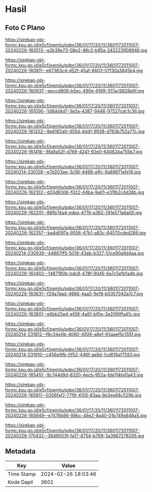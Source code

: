 # Hasil

## Foto C Plano

https://sirekap-obj-formc.kpu.go.id/e5cf/pemilu/pdpr/36/01/17/20/11/3601172011007-20240226-160513--e2b38e73-08e2-48c2-b85a-243223908946.jpg

https://sirekap-obj-formc.kpu.go.id/e5cf/pemilu/pdpr/36/01/17/20/11/3601172011007-20240226-160811--e67363cd-d52f-45af-8603-07f30a3845b4.jpg

https://sirekap-obj-formc.kpu.go.id/e5cf/pemilu/pdpr/36/01/17/20/11/3601172011007-20240226-160937--eeccd809-b5ec-490e-9169-317ac9828e6f.jpg

https://sirekap-obj-formc.kpu.go.id/e5cf/pemilu/pdpr/36/01/17/20/11/3601172011007-20240226-161056--1d8dd4d7-3e0a-4387-9446-97527cdc1c36.jpg

https://sirekap-obj-formc.kpu.go.id/e5cf/pemilu/pdpr/36/01/17/20/11/3601172011007-20240226-161202--8e8182a0-455d-4dd1-9938-d763b752a77c.jpg

https://sirekap-obj-formc.kpu.go.id/e5cf/pemilu/pdpr/36/01/17/20/11/3601172011007-20240226-161416--8fa9a52f-d766-4241-92e0-640624a755b7.jpg

https://sirekap-obj-formc.kpu.go.id/e5cf/pemilu/pdpr/36/01/17/20/11/3601172011007-20240214-230126--e7d203ae-3c56-4498-a1fc-9a89671efe16.jpg

https://sirekap-obj-formc.kpu.go.id/e5cf/pemilu/pdpr/36/01/17/20/11/3601172011007-20240226-162102--d33d9306-f022-44ba-9a01-e31fb2c4d28b.jpg

https://sirekap-obj-formc.kpu.go.id/e5cf/pemilu/pdpr/36/01/17/20/11/3601172011007-20240226-162201--86fb74a4-edea-4719-a382-741e571a6a00.jpg

https://sirekap-obj-formc.kpu.go.id/e5cf/pemilu/pdpr/36/01/17/20/11/3601172011007-20240226-162357--ba4d097a-9556-47b1-a83c-64570cded289.jpg

https://sirekap-obj-formc.kpu.go.id/e5cf/pemilu/pdpr/36/01/17/20/11/3601172011007-20240214-230939--44867ff5-5019-43ab-b337-51ce90a9d4aa.jpg

https://sirekap-obj-formc.kpu.go.id/e5cf/pemilu/pdpr/36/01/17/20/11/3601172011007-20240226-163402--1487180b-bdc8-478f-9045-6a7c5efb1a4b.jpg

https://sirekap-obj-formc.kpu.go.id/e5cf/pemilu/pdpr/36/01/17/20/11/3601172011007-20240226-163631--f29a7dad-4666-4aa5-9e19-b5357042a7c7.jpg

https://sirekap-obj-formc.kpu.go.id/e5cf/pemilu/pdpr/36/01/17/20/11/3601172011007-20240226-163801--e6bb25e4-ef08-4a81-bf0e-3e20f6ffa41c.jpg

https://sirekap-obj-formc.kpu.go.id/e5cf/pemilu/pdpr/36/01/17/20/11/3601172011007-20240214-231812--f6c34e0b-4060-4926-a8e1-93aaef5c155f.jpg

https://sirekap-obj-formc.kpu.go.id/e5cf/pemilu/pdpr/36/01/17/20/11/3601172011007-20240214-231910--c456e9fb-0f52-446f-aa9d-1cd616af7593.jpg

https://sirekap-obj-formc.kpu.go.id/e5cf/pemilu/pdpr/36/01/17/20/11/3601172011007-20240226-165410--9c744d9d-8320-4ecb-952a-fde114bd1a43.jpg

https://sirekap-obj-formc.kpu.go.id/e5cf/pemilu/pdpr/36/01/17/20/11/3601172011007-20240226-165811--0356faf2-77f9-4105-83aa-9e3ee68c529b.jpg

https://sirekap-obj-formc.kpu.go.id/e5cf/pemilu/pdpr/36/01/17/20/11/3601172011007-20240226-165949--e7476b86-99bc-48e2-8a40-01b749a646a5.jpg

https://sirekap-obj-formc.kpu.go.id/e5cf/pemilu/pdpr/36/01/17/20/11/3601172011007-20240226-170432--3848003f-fa17-4754-b769-3a3967276295.jpg


## Metadata

| Key        | Value               |
| ---------- | ------------------- |
| Time Stamp | 2024-02-26 18:03:46 |
| Kode Dapil | 3601                |



